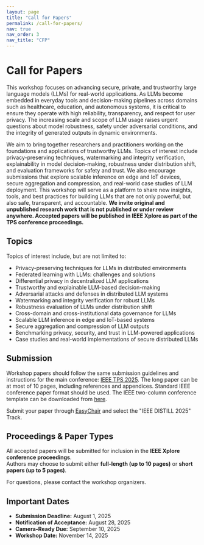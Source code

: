 ```yaml
---
layout: page
title: "Call for Papers"
permalink: /call-for-papers/
nav: true
nav_order: 3
nav_title: "CFP"
---
```


# Call for Papers
This workshop focuses on advancing secure, private, and trustworthy large language models (LLMs) for real-world applications. As LLMs become embedded in everyday tools and decision-making pipelines across domains such as healthcare, education, and autonomous systems, it is critical to ensure they operate with high reliability, transparency, and respect for user privacy. The increasing scale and scope of LLM usage raises urgent questions about model robustness, safety under adversarial conditions, and the integrity of generated outputs in dynamic environments.

We aim to bring together researchers and practitioners working on the foundations and applications of trustworthy LLMs. Topics of interest include privacy-preserving techniques, watermarking and integrity verification, explainability in model decision-making, robustness under distribution shift, and evaluation frameworks for safety and trust. We also encourage submissions that explore scalable inference on edge and IoT devices, secure aggregation and compression, and real-world case studies of LLM deployment. This workshop will serve as a platform to share new insights, tools, and best practices for building LLMs that are not only powerful, but also safe, transparent, and accountable. **We invite original and unpublished research work that is not published or under review anywhere. Accepted papers will be published in IEEE Xplore as part of the TPS conference proceedings.**


## Topics

Topics of interest include, but are not limited to:

- Privacy-preserving techniques for LLMs in distributed environments  
- Federated learning with LLMs: challenges and solutions  
- Differential privacy in decentralized LLM applications
- Trustworthy and explainable LLM-based decision-making 
- Adversarial attacks and defenses in distributed LLM systems
- Watermarking and integrity verification for robust LLMs
- Robustness evaluation of LLMs under distribution shift
- Cross-domain and cross-institutional data governance for LLMs
- Scalable LLM inference in edge and IoT-based systems
- Secure aggregation and compression of LLM outputs
- Benchmarking privacy, security, and trust in LLM-powered applications
- Case studies and real-world implementations of secure distributed LLMs


## Submission
Workshop papers should follow the same submission guidelines and instructions for the main conference: [IEEE TPS 2025](https://www.sis.pitt.edu/lersais/conference/tps/2025/). The long paper can be at most of 10 pages, including references and appendices. Standard IEEE conference paper format should be used. The IEEE two-column conference template can be downloaded from [here](https://www.ieee.org/conferences/publishing/templates).

Submit your paper through [EasyChair](https://easychair.org/account2/signin?l=7661155834746278132) and select the "IEEE DISTILL 2025" Track.

## Proceedings & Paper Types

All accepted papers will be submitted for inclusion in the **IEEE Xplore conference proceedings**.  
Authors may choose to submit either **full-length (up to 10 pages)** or **short papers (up to 5 pages)**.

For questions, please contact the workshop organizers.

## Important Dates
 
- **Submission Deadline:** August 1, 2025  
- **Notification of Acceptance:** August 28, 2025  
- **Camera-Ready Due:** September 10, 2025  
- **Workshop Date:** November 14, 2025
